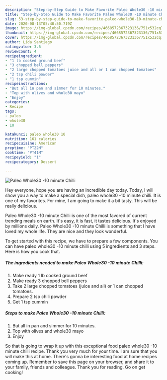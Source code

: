 ```yaml
---
description: "Step-by-Step Guide to Make Favorite Paleo Whole30 -10 minute Chilli"
title: "Step-by-Step Guide to Make Favorite Paleo Whole30 -10 minute Chilli"
slug: 53-step-by-step-guide-to-make-favorite-paleo-whole30-10-minute-chilli
date: 2020-08-13T05:40:50.719Z
image: https://img-global.cpcdn.com/recipes/4668572367323136/751x532cq70/paleo-whole30-10-minute-chilli-recipe-main-photo.jpg
thumbnail: https://img-global.cpcdn.com/recipes/4668572367323136/751x532cq70/paleo-whole30-10-minute-chilli-recipe-main-photo.jpg
cover: https://img-global.cpcdn.com/recipes/4668572367323136/751x532cq70/paleo-whole30-10-minute-chilli-recipe-main-photo.jpg
author: Lida Santiago
ratingvalue: 3.6
reviewcount: 4
recipeingredient:
- "1 lb cooked ground beef"
- "3 chopped bell peppers"
- "2 large chopped tomatoes juice and all or 1 can chopped tomatoes"
- "2 tsp chili powder"
- "1 tsp cummin"
recipeinstructions:
- "But all in pan and simmer for 10 minutes."
- "Top with olives and whole30 mayo"
- "Enjoy"
categories:
- Recipe
tags:
- paleo
- whole30
- 10

katakunci: paleo whole30 10 
nutrition: 161 calories
recipecuisine: American
preptime: "PT22M"
cooktime: "PT41M"
recipeyield: "1"
recipecategory: Dessert

---
```



![Paleo Whole30 -10 minute Chilli](https://img-global.cpcdn.com/recipes/4668572367323136/751x532cq70/paleo-whole30-10-minute-chilli-recipe-main-photo.jpg)

Hey everyone, hope you are having an incredible day today. Today, I will show you a way to make a special dish, paleo whole30 -10 minute chilli. It is one of my favorites. For mine, I am going to make it a bit tasty. This will be really delicious.



Paleo Whole30 -10 minute Chilli is one of the most favored of current trending meals on earth. It's easy, it is fast, it tastes delicious. It's enjoyed by millions daily. Paleo Whole30 -10 minute Chilli is something that I have loved my whole life. They are nice and they look wonderful.


To get started with this recipe, we have to prepare a few components. You can have paleo whole30 -10 minute chilli using 5 ingredients and 3 steps. Here is how you cook that.

##### The ingredients needed to make Paleo Whole30 -10 minute Chilli:

1. Make ready 1 lb cooked ground beef
1. Make ready 3 chopped bell peppers
1. Take 2 large chopped tomatoes (juice and all) or 1 can chopped tomatoes.
1. Prepare 2 tsp chili powder
1. Get 1 tsp cummin




##### Steps to make Paleo Whole30 -10 minute Chilli:

1. But all in pan and simmer for 10 minutes.
1. Top with olives and whole30 mayo
1. Enjoy




So that is going to wrap it up with this exceptional food paleo whole30 -10 minute chilli recipe. Thank you very much for your time. I am sure that you will make this at home. There's gonna be interesting food at home recipes coming up. Remember to save this page on your browser, and share it to your family, friends and colleague. Thank you for reading. Go on get cooking!
